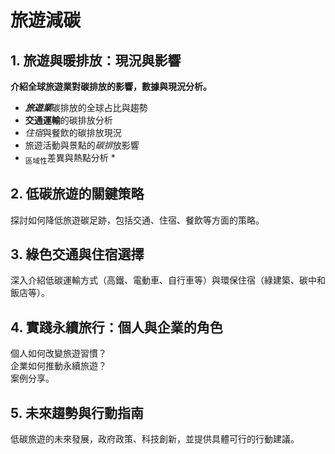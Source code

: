# 旅遊減碳
##  1. 旅遊與暖排放：現況與影響
**介紹全球旅遊業對碳排放的影響，數據與現況分析。**
-  ***旅遊業***碳排放的全球占比與趨勢
-  **交通運輸**的碳排放分析
-  *住宿*與餐飲的碳排放現況
-  旅遊活動與景點的*碳排*放影響
-  <sub>區域性</sub>差異與熱點分析 \*
## 2. 低碳旅遊的關鍵策略
探討如何降低旅遊碳足跡，包括交通、住宿、餐飲等方面的策略。
## 3. 綠色交通與住宿選擇
深入介紹低碳運輸方式（高鐵、電動車、自行車等）與環保住宿（綠建築、碳中和飯店等）。
## 4. 實踐永續旅行：個人與企業的角色
個人如何改變旅遊習慣？\
企業如何推動永續旅遊？\
案例分享。
## 5. 未來趨勢與行動指南
低碳旅遊的未來發展，政府政策、科技創新，並提供具體可行的行動建議。
